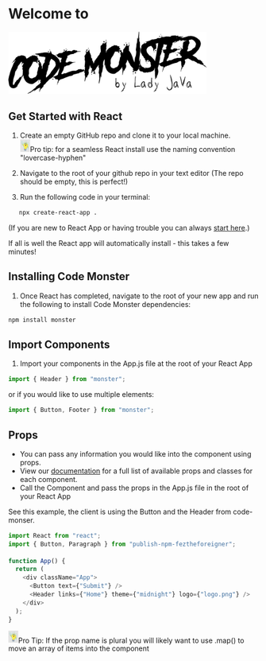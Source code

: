 # Welcome to

<img src="./public/codeMonster.png" width="400">

## Get Started with React

1. Create an empty GitHub repo and clone it to your local machine.
   <br>
   <img src="./public/pro-tip.jpg" width="20">Pro tip: for a seamless React install use the naming convention "lovercase-hyphen"

1. Navigate to the root of your github repo in your text editor (The repo should be empty, this is perfect!)

1. Run the following code in your terminal:

```bash
   npx create-react-app .
```

(If you are new to React App or having trouble you can always [start here](https://reactjs.org/docs/getting-started.html).)

If all is well the React app will automatically install - this takes a few minutes!

## Installing Code Monster

1. Once React has completed, navigate to the root of your new app and run the following to install Code Monster dependencies:

```bash
npm install monster
```

## Import Components

1. Import your components in the App.js file at the root of your React App

```javascript
import { Header } from "monster";
```

or if you would like to use multiple elements:

```javascript
import { Button, Footer } from "monster";
```

## Props

- You can pass any information you would like into the component using props.
- View our [documentation](https://github.com/monster) for a full list of available props and classes for each component.
- Call the Component and pass the props in the App.js file in the root of your React App

See this example, the client is using the Button and the Header from code-monser.

```javascript
import React from "react";
import { Button, Paragraph } from "publish-npm-feztheforeigner";

function App() {
  return (
    <div className="App">
      <Button text={"Submit"} />
      <Header links={"Home"} theme={"midnight"} logo={"logo.png"} />
    </div>
  );
}
```

<img src="./public/pro-tip.jpg" width="20">Pro Tip: If the prop name is plural you will likely want to use .map() to move an array of items into the component
